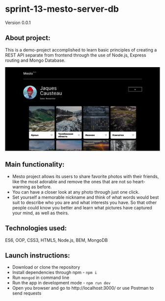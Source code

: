 # **sprint-13-mesto-server-db**

Version 0.0.1

## About project:
This is a demo-project accomplished to learn basic principles of creating a REST API separate from frontend through the use of Node.js, Express routing and Mongo Database.

<img src="./images/mesto-pic.jpg" alt="Mesto screenshot with numerous breathtaking pictures" width="600"/>

## Main functionality: 
- Mesto project allows its users to share favorite photos with their friends, like the most adorable and remove the ones that are not so heart-warming as before.
- You can have a closer look at any photo through just one click.
- Set yourself a memorable nickname and think of what words would best suit to describe who you are and what interests you have. So that other people could know you better and learn what pictures have captured your mind, as well as theirs.

## Technologies used:
ES6, OOP, CSS3, HTML5, Node.js, BEM, MongoDB

## Launch instructions:
- Download or clone the repository
- Install dependencies through npm - `npm i`
- Run `mongod` in command line
- Run the app in development mode - `npm run dev`
- Open you browser and go to http://localhost:3000/ or use Postman to send requests
